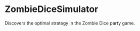 ZombieDiceSimulator
===================

Discovers the optimal strategy in the Zombie Dice party game.
